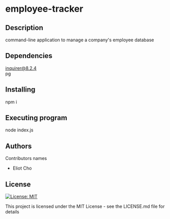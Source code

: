 # employee-tracker

## Description

command-line application to manage a company's employee database

## Dependencies

inquirer@8.2.4\
pg

## Installing

npm i

## Executing program

node index.js

## Authors

Contributors names

- Eliot Cho

## License

[![License: MIT](https://img.shields.io/badge/License-MIT-yellow.svg)](https://opensource.org/licenses/MIT)

This project is licensed under the MIT License - see the LICENSE.md file for details
